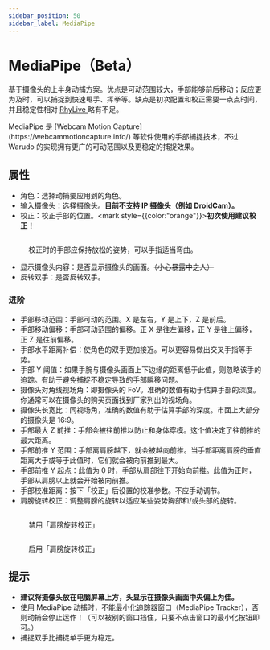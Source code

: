 ```yaml
---
sidebar_position: 50
sidebar_label: MediaPipe
---
```


# MediaPipe（Beta）

基于摄像头的上半身动捕方案。优点是可动范围较大，手部能够前后移动；反应更为及时，可以捕捉到快速甩手、挥拳等。缺点是初次配置和校正需要一点点时间，并且稳定性相对 [RhyLive ](rhylive.md)略有不足。

<div className="hint hint-success">
MediaPipe 是 [Webcam Motion Capture](https://webcammotioncapture.info/) 等软件使用的手部捕捉技术，不过 Warudo 的实现拥有更广的可动范围以及更稳定的捕捉效果。
</div>

## 属性

* 角色：选择动捕要应用到的角色。
* 输入摄像头：选择摄像头。**目前不支持 IP 摄像头（例如** [**DroidCam**](https://play.google.com/store/apps/details?id=com.dev47apps.droidcam\&hl=en\_US\&gl=US\&pli=1)**）。**
* 校正：校正手部的位置。<mark style={{color:"orange"}}>**初次使用建议校正！**</mark>

<figure><img src="/images/image(51).png" alt="" /><figcaption><p>校正时的手部应保持放松的姿势，可以手指适当弯曲。</p></figcaption></figure>

* 显示摄像头内容：是否显示摄像头的画面。~~（小心暴露中之人）~~
* 反转双手：是否反转双手。

### 进阶

* 手部移动范围：手部可动的范围。X 是左右，Y 是上下，Z 是前后。
* 手部移动偏移：手部可动范围的偏移。正 X 是往左偏移，正 Y 是往上偏移，正 Z 是往前偏移。
* 手部水平距离补偿：使角色的双手更加接近。可以更容易做出交叉手指等手势。
* 手部 Y 阈值：如果手腕与摄像头画面上下边缘的距离低于此值，则忽略该手的追踪。有助于避免捕捉不稳定导致的手部瞬移问题。
* 摄像头对角线视场角：即摄像头的 FoV。准确的数值有助于估算手部的深度。你通常可以在摄像头的购买页面找到厂家列出的视场角。
* 摄像头长宽比：同视场角，准确的数值有助于估算手部的深度。市面上大部分的摄像头是 16:9。
* 手部最大 Z 前推：手部会被往前推以防止和身体穿模。这个值决定了往前推的最大距离。
* 手部前推 Y 范围：手部离肩膀越下，就会被越向前推。当手部距离肩膀的垂直距离大于或等于此值时，它们就会被向前推到最大。
* 手部前推 Y 起点：此值为 0 时，手部从肩部往下开始向前推。此值为正时，手部从肩膀以上就会开始被向前推。
* 手部校准距离：按下「校正」后设置的校准参数。不应手动调节。
* 肩膀旋转校正：调整肩膀的旋转以适应某些姿势胸部和/或头部的旋转。

<div>

<figure><img src="/images/image(3)(1).png" alt="" /><figcaption><p>禁用「肩膀旋转校正」</p></figcaption></figure>

 

<figure><img src="/images/image(20)(2).png" alt="" /><figcaption><p>启用「肩膀旋转校正」</p></figcaption></figure>

</div>

## 提示

* **建议将摄像头放在电脑屏幕上方，头显示在摄像头画面中央偏上为佳。**
* 使用 MediaPipe 动捕时，不能最小化追踪器窗口（MediaPipe Tracker），否则动捕会停止运作！（可以被别的窗口挡住，只要不点击窗口的最小化按钮即可。）
* 捕捉双手比捕捉单手更为稳定。
